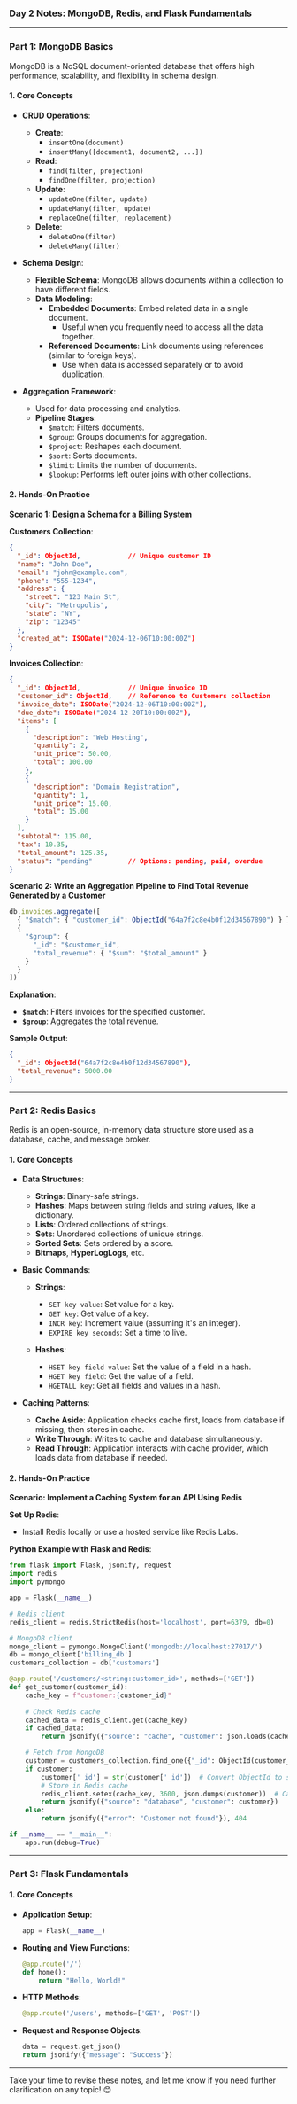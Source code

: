 ### **Day 2 Notes: MongoDB, Redis, and Flask Fundamentals**

---

### **Part 1: MongoDB Basics**

MongoDB is a NoSQL document-oriented database that offers high performance, scalability, and flexibility in schema design.

#### **1. Core Concepts**

- **CRUD Operations**:
  - **Create**:
    - `insertOne(document)`
    - `insertMany([document1, document2, ...])`
  - **Read**:
    - `find(filter, projection)`
    - `findOne(filter, projection)`
  - **Update**:
    - `updateOne(filter, update)`
    - `updateMany(filter, update)`
    - `replaceOne(filter, replacement)`
  - **Delete**:
    - `deleteOne(filter)`
    - `deleteMany(filter)`

- **Schema Design**:
  - **Flexible Schema**: MongoDB allows documents within a collection to have different fields.
  - **Data Modeling**:
    - **Embedded Documents**: Embed related data in a single document.
      - Useful when you frequently need to access all the data together.
    - **Referenced Documents**: Link documents using references (similar to foreign keys).
      - Use when data is accessed separately or to avoid duplication.

- **Aggregation Framework**:
  - Used for data processing and analytics.
  - **Pipeline Stages**:
    - `$match`: Filters documents.
    - `$group`: Groups documents for aggregation.
    - `$project`: Reshapes each document.
    - `$sort`: Sorts documents.
    - `$limit`: Limits the number of documents.
    - `$lookup`: Performs left outer joins with other collections.

#### **2. Hands-On Practice**

**Scenario 1: Design a Schema for a Billing System**

**Customers Collection**:

```json
{
  "_id": ObjectId,            // Unique customer ID
  "name": "John Doe",
  "email": "john@example.com",
  "phone": "555-1234",
  "address": {
    "street": "123 Main St",
    "city": "Metropolis",
    "state": "NY",
    "zip": "12345"
  },
  "created_at": ISODate("2024-12-06T10:00:00Z")
}
```

**Invoices Collection**:

```json
{
  "_id": ObjectId,            // Unique invoice ID
  "customer_id": ObjectId,    // Reference to Customers collection
  "invoice_date": ISODate("2024-12-06T10:00:00Z"),
  "due_date": ISODate("2024-12-20T10:00:00Z"),
  "items": [
    {
      "description": "Web Hosting",
      "quantity": 2,
      "unit_price": 50.00,
      "total": 100.00
    },
    {
      "description": "Domain Registration",
      "quantity": 1,
      "unit_price": 15.00,
      "total": 15.00
    }
  ],
  "subtotal": 115.00,
  "tax": 10.35,
  "total_amount": 125.35,
  "status": "pending"         // Options: pending, paid, overdue
}
```

**Scenario 2: Write an Aggregation Pipeline to Find Total Revenue Generated by a Customer**

```javascript
db.invoices.aggregate([
  { "$match": { "customer_id": ObjectId("64a7f2c8e4b0f12d34567890") } },
  {
    "$group": {
      "_id": "$customer_id",
      "total_revenue": { "$sum": "$total_amount" }
    }
  }
])
```

**Explanation**:

- **`$match`**: Filters invoices for the specified customer.
- **`$group`**: Aggregates the total revenue.

**Sample Output**:

```json
{
  "_id": ObjectId("64a7f2c8e4b0f12d34567890"),
  "total_revenue": 5000.00
}
```

---

### **Part 2: Redis Basics**

Redis is an open-source, in-memory data structure store used as a database, cache, and message broker.

#### **1. Core Concepts**

- **Data Structures**:
  - **Strings**: Binary-safe strings.
  - **Hashes**: Maps between string fields and string values, like a dictionary.
  - **Lists**: Ordered collections of strings.
  - **Sets**: Unordered collections of unique strings.
  - **Sorted Sets**: Sets ordered by a score.
  - **Bitmaps**, **HyperLogLogs**, etc.

- **Basic Commands**:

  - **Strings**:
    - `SET key value`: Set value for a key.
    - `GET key`: Get value of a key.
    - `INCR key`: Increment value (assuming it's an integer).
    - `EXPIRE key seconds`: Set a time to live.

  - **Hashes**:
    - `HSET key field value`: Set the value of a field in a hash.
    - `HGET key field`: Get the value of a field.
    - `HGETALL key`: Get all fields and values in a hash.

- **Caching Patterns**:
  - **Cache Aside**: Application checks cache first, loads from database if missing, then stores in cache.
  - **Write Through**: Writes to cache and database simultaneously.
  - **Read Through**: Application interacts with cache provider, which loads data from database if needed.

#### **2. Hands-On Practice**

**Scenario: Implement a Caching System for an API Using Redis**

**Set Up Redis**:

- Install Redis locally or use a hosted service like Redis Labs.

**Python Example with Flask and Redis**:

```python
from flask import Flask, jsonify, request
import redis
import pymongo

app = Flask(__name__)

# Redis client
redis_client = redis.StrictRedis(host='localhost', port=6379, db=0)

# MongoDB client
mongo_client = pymongo.MongoClient('mongodb://localhost:27017/')
db = mongo_client['billing_db']
customers_collection = db['customers']

@app.route('/customers/<string:customer_id>', methods=['GET'])
def get_customer(customer_id):
    cache_key = f"customer:{customer_id}"
    
    # Check Redis cache
    cached_data = redis_client.get(cache_key)
    if cached_data:
        return jsonify({"source": "cache", "customer": json.loads(cached_data)})

    # Fetch from MongoDB
    customer = customers_collection.find_one({"_id": ObjectId(customer_id)})
    if customer:
        customer['_id'] = str(customer['_id'])  # Convert ObjectId to string
        # Store in Redis cache
        redis_client.setex(cache_key, 3600, json.dumps(customer))  # Cache expires in 1 hour
        return jsonify({"source": "database", "customer": customer})
    else:
        return jsonify({"error": "Customer not found"}), 404

if __name__ == "__main__":
    app.run(debug=True)
```

---

### **Part 3: Flask Fundamentals**

#### **1. Core Concepts**

- **Application Setup**:
  ```python
  app = Flask(__name__)
  ```

- **Routing and View Functions**:
  ```python
  @app.route('/')
  def home():
      return "Hello, World!"
  ```

- **HTTP Methods**:
  ```python
  @app.route('/users', methods=['GET', 'POST'])
  ```

- **Request and Response Objects**:
  ```python
  data = request.get_json()
  return jsonify({"message": "Success"})
  ```

---

Take your time to revise these notes, and let me know if you need further clarification on any topic! 😊